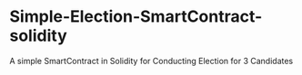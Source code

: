 # Simple-Election-SmartContract-solidity
A simple SmartContract in Solidity for Conducting Election for 3 Candidates

